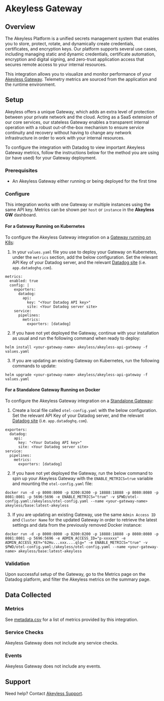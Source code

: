 # Akeyless Gateway

## Overview

The Akeyless Platform is a unified secrets management system that enables you to store, protect, rotate, and dynamically create credentials, certificates, and encryption keys. Our platform supports several use cases, including managing static and dynamic credentials, certificate automation, encryption and digital signing, and zero-trust application access that secures remote access to your internal resources.

This integration allows you to visualize and monitor performance of your [Akeyless Gateway](https://docs.akeyless.io/docs/api-gw). Telemetry metrics are sourced from the application and the runtime environment.

## Setup

Akeyless offers a unique Gateway, which adds an extra level of protection between your private network and the cloud. Acting as a SaaS extension of our core services, our stateless Gateway enables a transparent internal operation with a robust out-of-the-box mechanism to ensure service continuity and recovery without having to change any network infrastructure in order to work with your internal resources.

To configure the integration with Datadog to view important Akeyless Gateway metrics, follow the instructions below for the method you are using (or have used) for your Gateway deployment.

### Prerequisites
- An Akeyless Gateway either running or being deployed for the first time

### Configure

This integration works with one Gateway or multiple instances using the same API key. Metrics can be shown per `host` or `instance` in the **Akeyless GW** dashboard.

#### For a Gateway Running on Kubernetes

To configure the Akeyless Gateway integration on a [Gateway running on K8s](https://docs.akeyless.io/docs/gateway-k8s):

1. In your `values.yaml` file you use to deploy your Gateway on Kubernetes, under the `metrics` section, add the below configuration. Set the relevant API Key of your Datadog server, and the relevant [Datadog site][1] (i.e. `app.datadoghq.com`).

```
metrics:
  enabled: true  
  config: |
    exporters:    
      datadog:
        api:
          key: "<Your Datadog API key>"
          site: <Your Datadog server site>         
    service:
      pipelines:
        metrics:
          exporters: [datadog]
```

2. If you have not yet deployed the Gateway, continue with your installation as usual and run the following command when ready to deploy:

```
helm install <your-gateway-name> akeyless/akeyless-api-gateway -f values.yaml
```

3. If you are updating an existing Gateway on Kubernetes, run the following commands to update:

```
helm upgrade <your-gateway-name> akeyless/akeyless-api-gateway -f values.yaml
```

#### For a Standalone Gateway Running on Docker

To configure the Akeyless Gateway integration on a [Standalone Gateway](https://docs.akeyless.io/docs/install-and-configure-the-gateway):

1. Create a local file called `otel-config.yaml` with the below configuration. Set the relevant API Key of your Datadog server, and the relevant [Datadog site][1] (i.e. `app.datadoghq.com`).

```
exporters:
  datadog:
    api:
      key: "<Your Datadog API key>"
      site: <Your Datadog server site>
service:
  pipelines:
    metrics:
      exporters: [datadog]
```

2. If you have not yet deployed the Gateway, run the below command to spin up your Akeyless Gateway with the `ENABLE_METRICS=true` variable and mounting the `otel-config.yaml` file:

```
docker run -d -p 8000:8000 -p 8200:8200 -p 18888:18888 -p 8080:8080 -p 8081:8081 -p 5696:5696 -e ENABLE_METRICS="true" -v $PWD/otel-config.yaml:/akeyless/otel-config.yaml --name <your-gateway-name> akeyless/base:latest-akeyless
```
3. If you are updating an existing Gateway, use the same `Admin Access ID` and `Cluster Name` for the updated Gateway in order to retrieve the latest settings and data from the previously removed Docker instance:

```
docker run -d -p 8000:8000 -p 8200:8200 -p 18888:18888 -p 8080:8080 -p 8081:8081 -p 5696:5696 -e ADMIN_ACCESS_ID="p-xxxxxx" -e ADMIN_ACCESS_KEY="62Hu...xxx....qlg=" -e ENABLE_METRICS="true" -v $PWD/otel-config.yaml:/akeyless/otel-config.yaml --name <your-gateway-name> akeyless/base:latest-akeyless
```

### Validation

Upon successful setup of the Gateway, go to the Metrics page on the Datadog platform, and filter the Akeyless metrics on the summary page.

## Data Collected

### Metrics

See [metadata.csv](/akeyless_gateway/metadata.csv) for a list of metrics provided by this integration.

### Service Checks

Akeyless Gateway does not include any service checks.

### Events

Akeyless Gateway does not include any events.

## Support

Need help? Contact [Akeyless Support](mailto:support@akeyless.io).


[1]: https://docs.datadoghq.com/getting_started/site/

